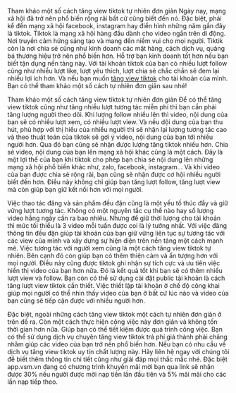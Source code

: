 Tham khảo một số cách tăng view tiktok tự nhiên đơn giản
Ngày nay, mạng xã hội đã trở nên phổ biến rộng rãi bất cứ cũng biết đến nó. Đặc biệt, phải kể đến mạng xã hội facebook, instagram hay điển hình những năm gần đây là tiktok. Tiktok là mạng xã hội hàng đầu dành cho video ngắn trên di động. Nơi truyền cảm hứng sáng tạo và mang đến niềm vui cho mọi người.
Tiktik còn là nơi chia sẻ cũng như kinh doanh các mặt hàng, cách dịch vụ, quảng bá thương hiệu trở nên phổ biến hơn. Hỗ trợ bạn kinh doanh tốt hơn nếu bạn biết tận dụng nền tảng này.
Với tài khoản tiktok của bạn có nhiều lượt follow cũng như nhiều lượt like, lượt yêu thích, lượt chia sẻ chắc chắn sẽ đem lại nhiều lợi ích hơn. Và nếu bạn muốn [tăng view tiktok](https://app.vsm.vn/tiktok/view-tiktok) cho tài khoản của mình. Bạn có thể tham khảo một số cách tự nhiên đơn giản sau nhé!

Tham khảo một số cách tăng view tiktok tự nhiên đơn giản
Để có thể tăng view tiktok cũng như tăng nhiều lượt tương tác miễn phí thì bạn cần phải tăng lượng người theo dõi. Khi lượng follow nhiều lên thì video, nội dung của bạn sẽ có nhiều lượt xem, có nhiều lượt view. Và nếu dội dung của bạn thu hút, phù hợp với thị hiếu của nhiều người thì sẽ nhận lại lượng tương tác cao và theo thuật toán của tiktok sẽ gợi ý video, nội dung của bạn tới nhiều người hơn. Qua đó bạn cũng sẽ nhận được lượng tăng tiktok nhiều hơn.
Chia sẻ video, nội dung của bạn lên mạng xã hội khác cũng là một cách. Đây là một lợi thế của bạn khi tiktok cho phép bạn chia sẻ nội dung lên những mạng xã hội phổ biến khác như, zalo, facebook, instagram… Và khi video của bạn được chia sẻ rộng rãi, bạn cũng sẽ nhận được cơ hội nhiều người biết đến hơn. Điều này không chỉ giúp bạn tăng lượt follow, tăng lượt view mà còn giúp bạn giữ kết nối hơn với mọi người.

Việc thao tác đăng và sản phẩm đều đặn cũng là một yếu tố thúc đẩy và giữ vững lượt tương tác. Không có một nguyên tắc cụ thể nào hay số lượng video hằng ngày cần ra bao nhiêu. Nhưng để giữ thời lượng cho tài khoản thì mức tối thiểu là 3 video mỗi tuần được coi là lý tưởng nhất. Với việc đăng thông tin đều đặn giúp tài khoản của bạn giữ vững liên tục sự tương tác với các view của mình và xây dựng sự hiện diện trên nền tảng một cách mạnh mẽ.
Việc tương tác với người xem cũng là một cách tăng view tiktok tự nhiên. Bên cạnh đó còn giúp bạn có thêm thiện cảm và ấn tượng hơn với mọi người. Điều này cũng được tiktok ghi nhận sự tích cực và ưu tiên việc hiển thị video của bạn hơn nữa. Đó là kết quả tốt khi bạn sẽ có thêm nhiều lượt view và follow.
Bạn còn có thể sử dụng cài đặt public tài khoản là cách tăng lượt view tiktok cần thiết. Việc thiết lập tài khoản ở chế độ công khai giúp mọi người có thể nhìn thấy video của bạn ở bất cứ lúc nào và video của bạn cũng sẽ tiếp cận được với nhiều người hơn.

Đặc biệt, ngoài những cách tăng view tiktok một cách tự nhiên đơn giản ở trên đề ra. Còn một cách thực hiện công việc này đơn giản và không tốn thời gian hơn nữa. Giúp bạn có thể tiết kiệm được quá trình công việc. Bạn có thể sử dụng dịch vụ chuyên tăng view tiktok trả phí giá thành phải chăng nhằm giúp các video của bạn trở nên phổ biến hơn.
Nếu bạn có nhu cầu về dịch vụ tăng view tiktok uy tín chất lượng này. Hãy liên hệ ngay với chúng tôi để biết thêm thông tin chi tiết cũng như giải đáp mọi thắc mắc nhé. Đặc biệt app.vsm.vn đang có chương trình khuyến mãi mời bạn qua link sẽ nhận được 30% nếu người được mời nạp tiền lần đầu tiên và 5% mãi mãi cho các lần nạp tiếp theo.
